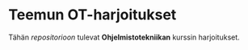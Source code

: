 # Teemun OT-harjoitukset

Tähän *repositorioon* tulevat **Ohjelmistotekniikan** kurssin harjoitukset.
